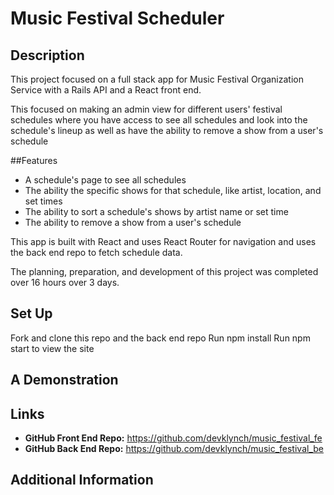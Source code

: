 # Music Festival Scheduler

## Description

This project focused on a full stack app for Music Festival Organization Service with a Rails API and a React front end.

This focused on making an admin view for different users' festival schedules where you have access to see all schedules and look into the schedule's lineup as well as have the ability to remove a show from a user's schedule

##Features

- A schedule's page to see all schedules
- The ability the specific shows for that schedule, like artist, location, and set times
- The ability to sort a schedule's shows by artist name or set time
- The ability to remove a show from a user's schedule

This app is built with React and uses React Router for navigation and uses the back end repo to fetch schedule data.

The planning, preparation, and development of this project was completed over 16 hours over 3 days.

## Set Up

Fork and clone this repo and the back end repo
Run npm install
Run npm start to view the site

## A Demonstration

## Links

- **GitHub Front End Repo:** https://github.com/devklynch/music_festival_fe
- **GitHub Back End Repo:** https://github.com/devklynch/music_festival_be

## Additional Information
